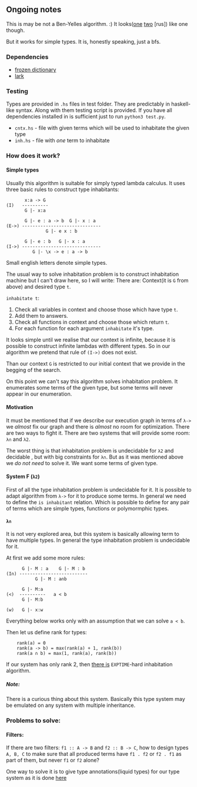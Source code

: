 ## Ongoing notes

This is may be not a Ben-Yelles algorithm. :) It looks([one](https://youtu.be/g42JGNkz4YU) [two](https://youtu.be/UUF67seAoxc) [rus]) like one though.

But it works for simple types. It is, honestly speaking, just a bfs.

### Dependencies

* [frozen dictionary](https://pypi.org/project/frozendict/)
* [lark](https://pypi.org/project/lark/)

### Testing

Types are provided in ```.hs``` files in test folder. They are predictably in haskell-like syntax.
Along with them testing script is provided. If you have all dependencies installed in is sufficient
just to run ```python3 test.py```.
 * ```cntx.hs``` - file with given terms which will be used to inhabitate the given type
 * ```inh.hs``` - file with *one* term to inhabitate
 
 
### How does it work?

#### Simple types

Usually this algorithm is suitable for simply typed lambda calculus. 
It uses three basic rules to construct type inhabitants:

```
       x:a -> G
(I)   ----------
       G |- x:a 

       G |- e : a -> b  G |- x : a
(E->) ------------------------------
               G |- e x : b

       G |- e : b   G |- x : a
(I->) ------------------------------
          G |- \x -> e : a -> b
```

Small english letters denote simple types. 

The usual way to solve inhabitation problem is to construct
inhabitation machine but I can't draw here, so I will write:
There are: Context(it is ```G``` from above) and desired type ```t```.

```inhabitate t```:
1. Check all variables in context and choose those which have type ```t```.
2. Add them to answers.
3. Check all functions in context and choose those which return ```t```.
4. For each function for each argument ```inhabitate``` it's type.

It looks simple until we realise that our context is infinite,
because it is possible to construct infinite lambdas with different types.
So in our algorithm we pretend that rule of ```(I->)``` does not exist.

Than our context ```G``` is restricted to our initial context that we provide
in the begging of the search.

On this point we can't say this algorithm solves inhabitation problem. 
It enumerates some terms of the given type, but some terms will never appear
in our enumeration.

#### Motivation
It must be mentioned that if we describe our execution graph in terms of  ```λ->``` 
we *almost* fix our graph and there is *almost* no room for optimization. There are two ways to fight it. 
There are two systems that will provide some room: ```λ∩``` and ```λ2```. 

The worst thing is that inhabitation problem is undecidable for ```λ2``` and decidable
, but with big constraints for ```λ∩```. 
But as it was mentioned above we *do not need* to solve it. We want some terms of given type.

#### System F (```λ2```)
First of all the type inhabitation problem is undecidable for it.
It is possible to adapt algorithm from ```λ->``` for it to produce some terms.
In general we need to define the ```is inhabitant``` relation. 
Which is possible to define for any pair of terms which are simple types, functions or polymormphic types.

#### ```λ∩```
It is not very explored area, but this system is basically allowing term to have multiple types.
In general the type inhabitation problem is undecidable for it. 

At first we add some more rules:

```
      G |- M : a    G |- M : b    
(I∩) --------------------------
           G |- M : a∩b

      G |- M:a
(<)  ----------   a < b
      G |- M:b
      
(w)   G |- x:w

```

Everything below works only with an assumption that we can solve ```a < b```.

Then let us define rank for types:
```
    rank(a) = 0
    rank(a -> b) = max(rank(a) + 1, rank(b))
    rank(a ∩ b) = max(1, rank(a), rank(b))
```

If our system has only rank 2, then [there is](https://compsciclub.ru/courses/2017-autumn/6.331-type-inhabitation-problems/about/) ```EXPTIME```-hard inhabitation algorithm.
##### Note: 
There is a curious thing about this system. Basically this type system may be emulated
 on any system with multiple inheritance. 


### Problems to solve:

#### Filters:
If there are two filters: ```f1 :: A -> B``` and ```f2 :: B -> C```, 
how to design types ```A, B, C``` to make sure that all produced terms have 
```f1 . f2``` or ```f2 . f1``` as part of them, but never ```f1``` or ```f2``` alone?  

One way to solve it is to give type annotations(liquid types) for our type system
 as it is done [here](https://ucsd-progsys.github.io/liquidhaskell-blog/) 
       
 
 






  
